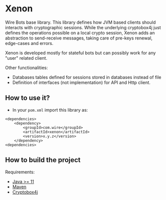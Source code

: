 # Xenon

Wire Bots base library.
This library defines how JVM based clients should interacts with cryptographic sessions.
While the underlying cryptobox4j just defines the operations possible on a local crypto session,
Xenon adds an abstraction to send-receive messages, taking care of pre-keys renewal, edge-cases and errors.

Xenon is developed mostly for stateful bots but can possibly work for any "user" related client.

Other functionalities:
- Databases tables defined for sessions stored in databases instead of file
- Definition of interfaces (not implementation) for API and Http client.

## How to use it?

- In your `pom.xml` import this library as:

```
<dependencies>
    <dependency>
        <groupId>com.wire</groupId>
        <artifactId>xenon</artifactId>
        <version>x.y.z</version>
    </dependency>
<dependencies>
```

## How to build the project

Requirements:

- [Java >= 11](http://www.oracle.com)
- [Maven](https://maven.apache.org)
- [Cryptobox4j](https://github.com/wireapp/cryptobox4j)
